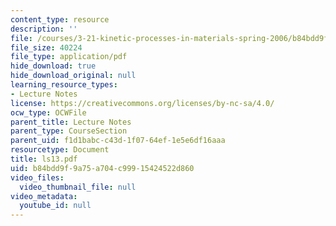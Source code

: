 ```yaml
---
content_type: resource
description: ''
file: /courses/3-21-kinetic-processes-in-materials-spring-2006/b84bdd9f9a75a704c99915424522d860_ls13.pdf
file_size: 40224
file_type: application/pdf
hide_download: true
hide_download_original: null
learning_resource_types:
- Lecture Notes
license: https://creativecommons.org/licenses/by-nc-sa/4.0/
ocw_type: OCWFile
parent_title: Lecture Notes
parent_type: CourseSection
parent_uid: f1d1babc-c43d-1f07-64ef-1e5e6df16aaa
resourcetype: Document
title: ls13.pdf
uid: b84bdd9f-9a75-a704-c999-15424522d860
video_files:
  video_thumbnail_file: null
video_metadata:
  youtube_id: null
---
```

